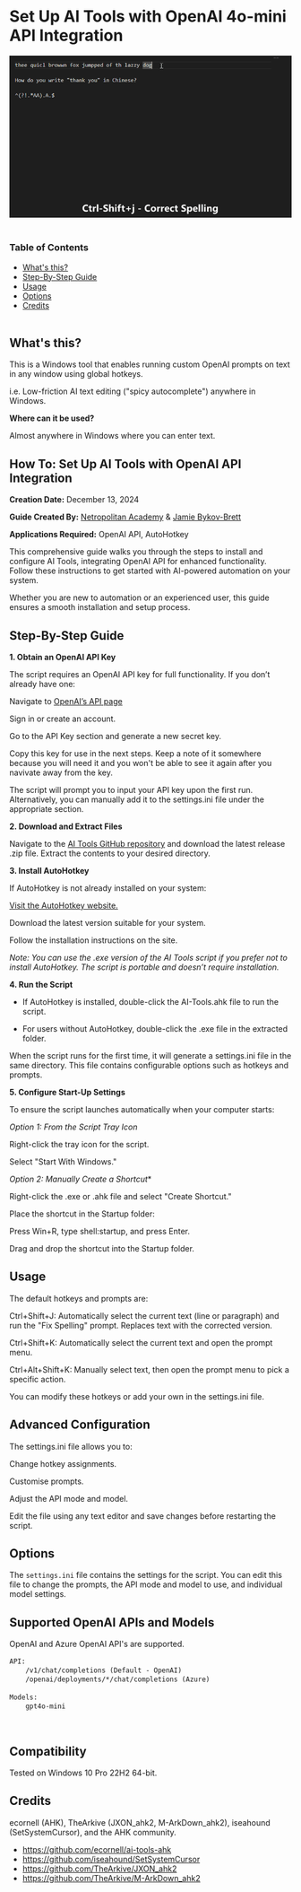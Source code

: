 # Set Up AI Tools with OpenAI 4o-mini API Integration

<a href="url"><img src="./res/AI-Tool-AHK.gif"></a><br></br>

### Table of Contents

- [What's this?](#whats-this)  
- [Step-By-Step Guide](#Step-By-Step-Guide)  
- [Usage](#usage)  
- [Options](#options)  
- [Credits](#credits)  
&nbsp;

## What's this?  

This is a Windows tool that enables running custom OpenAI prompts on text in any window using global hotkeys.

i.e. Low-friction AI text editing ("spicy autocomplete") anywhere in Windows.

**Where can it be used?**  

Almost anywhere in Windows where you can enter text.
&nbsp;  

## How To: Set Up AI Tools with OpenAI API Integration
**Creation Date:**  December 13, 2024

**Guide Created By:** [Netropolitan Academy](https://netropolitan.xyz) & [Jamie Bykov-Brett](https://bykovbrett.net/) 

**Applications Required:** OpenAI API, AutoHotkey 

This comprehensive guide walks you through the steps to install and configure AI Tools, integrating OpenAI API for enhanced functionality. Follow these instructions to get started with AI-powered automation on your system.

Whether you are new to automation or an experienced user, this guide ensures a smooth installation and setup process.
&nbsp;

## Step-By-Step Guide

**1. Obtain an OpenAI API Key**

The script requires an OpenAI API key for full functionality. If you don’t already have one:

Navigate to [OpenAI’s API page](https://platform.openai.com/settings/organization/api-keys) 

Sign in or create an account.

Go to the API Key section and generate a new secret key.

Copy this key for use in the next steps. Keep a note of it somewhere because you will need it and you won't be able to see it again after you navivate away from the key.

The script will prompt you to input your API key upon the first run. Alternatively, you can manually add it to the settings.ini file under the appropriate section.
&nbsp;

**2. Download and Extract Files**

Navigate to the [AI Tools GitHub repository](https://github.com/Netropolitan/ai-tools-ahk) and download the latest release .zip file. Extract the contents to your desired directory.
&nbsp;

**3. Install AutoHotkey**

If AutoHotkey is not already installed on your system:

[Visit the AutoHotkey website.](https://www.autohotkey.com/)

Download the latest version suitable for your system.

Follow the installation instructions on the site.

*Note: You can use the .exe version of the AI Tools script if you prefer not to install AutoHotkey. The script is portable and doesn’t require installation.*
&nbsp;

**4. Run the Script**

- If AutoHotkey is installed, double-click the AI-Tools.ahk file to run the script.

- For users without AutoHotkey, double-click the .exe file in the extracted folder.

When the script runs for the first time, it will generate a settings.ini file in the same directory. This file contains configurable options such as hotkeys and prompts.
&nbsp;

**5. Configure Start-Up Settings**

To ensure the script launches automatically when your computer starts:


*Option 1: From the Script Tray Icon*

Right-click the tray icon for the script.

Select "Start With Windows."


*Option 2: Manually Create a Shortcut**

Right-click the .exe or .ahk file and select "Create Shortcut."

Place the shortcut in the Startup folder:

Press Win+R, type shell:startup, and press Enter.

Drag and drop the shortcut into the Startup folder.
&nbsp;

## Usage

The default hotkeys and prompts are:

Ctrl+Shift+J: Automatically select the current text (line or paragraph) and run the "Fix Spelling" prompt. Replaces text with the corrected version.

Ctrl+Shift+K: Automatically select the current text and open the prompt menu.

Ctrl+Alt+Shift+K: Manually select text, then open the prompt menu to pick a specific action.

You can modify these hotkeys or add your own in the settings.ini file.
&nbsp;

## Advanced Configuration

The settings.ini file allows you to:

Change hotkey assignments.

Customise prompts.

Adjust the API mode and model.

Edit the file using any text editor and save changes before restarting the script.
&nbsp;

## Options

The `settings.ini` file contains the settings for the script. You can edit this file to change the prompts, the API mode and model to use, and individual model settings.
&nbsp;

## Supported OpenAI APIs and Models
OpenAI and Azure OpenAI API's are supported.

    API:
        /v1/chat/completions (Default - OpenAI)  
        /openai/deployments/*/chat/completions (Azure)

    Models:
        gpt4o-mini
&nbsp;

## Compatibility
Tested on Windows 10 Pro 22H2 64-bit.
&nbsp;

## Credits

ecornell (AHK), TheArkive (JXON_ahk2, M-ArkDown_ahk2), iseahound (SetSystemCursor), and the AHK community.

- https://github.com/ecornell/ai-tools-ahk
- https://github.com/iseahound/SetSystemCursor
- https://github.com/TheArkive/JXON_ahk2
- https://github.com/TheArkive/M-ArkDown_ahk2

